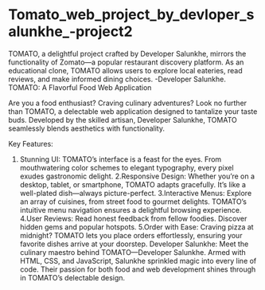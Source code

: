 # Tomato_web_project_by_devloper_salunkhe_-project2
 TOMATO, a delightful project crafted by Developer Salunkhe, mirrors the functionality of Zomato—a popular restaurant discovery platform. As an educational clone, TOMATO allows users to explore local eateries, read reviews, and make informed dining choices.      -Developer Salunkhe.
TOMATO: A Flavorful Food Web Application

Are you a food enthusiast? Craving culinary adventures? Look no further than TOMATO, a delectable web application designed to tantalize your taste buds. Developed by the skilled artisan, Developer Salunkhe, TOMATO seamlessly blends aesthetics with functionality.

Key Features:

1. Stunning UI: TOMATO’s interface is a feast for the eyes. From mouthwatering color schemes to elegant typography, every pixel exudes gastronomic delight.
2.Responsive Design: Whether you’re on a desktop, tablet, or smartphone, TOMATO adapts gracefully. It’s like a well-plated dish—always picture-perfect.
3.Interactive Menus: Explore an array of cuisines, from street food to gourmet delights. TOMATO’s intuitive menu navigation ensures a delightful browsing experience.
4.User Reviews: Read honest feedback from fellow foodies. Discover hidden gems and popular hotspots.
5.Order with Ease: Craving pizza at midnight? TOMATO lets you place orders effortlessly, ensuring your favorite dishes arrive at your doorstep. 
Developer Salunkhe: Meet the culinary maestro behind TOMATO—Developer Salunkhe. Armed with HTML, CSS, and JavaScript, Salunkhe sprinkled magic into every line of code. Their passion for both food and web development shines through in TOMATO’s delectable design.
